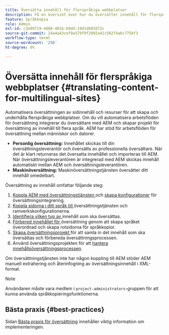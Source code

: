 ```yaml
---
title: Översätta innehåll för flerspråkiga webbplatser
description: Få en översikt över hur du översätter innehåll för flerspråkiga webbplatser.
feature: Språkkopia
role: Admin
exl-id: c3e89719-4d08-401b-b9dd-19d1db03d72c
source-git-commit: 24a4a43cef9a579f9f2992a41c582f4a6c775bf3
workflow-type: tm+mt
source-wordcount: '256'
ht-degree: 0%

---
```


# Översätta innehåll för flerspråkiga webbplatser {#translating-content-for-multilingual-sites}

Automatisera översättningen av sidinnehåll och resurser för att skapa och underhålla flerspråkiga webbplatser. Om du vill automatisera arbetsflöden för översättning integrerar du översättare med AEM och skapar projekt för översättning av innehåll till flera språk. AEM har stöd för arbetsflöden för översättning mellan människor och datorer.

* **Personlig översättning:** Innehållet skickas till din översättningsleverantör och översätts av professionella översättare. När det är klart returneras det översatta innehållet och importeras till AEM. När översättningsleverantören är integrerad med AEM skickas innehåll automatiskt mellan AEM och översättningsleverantören.
* **Maskinöversättning:** Maskinöversättningstjänsten översätter ditt innehåll omedelbart.

Översättning av innehåll omfattar följande steg:

1. [Koppla AEM med översättningstjänsten ](integration-framework.md#connecting-to-a-translation-service-provider) och  [skapa konfigurationer](integration-framework.md) för översättningsintegrering.
1. [Koppla sidorna i ditt språk till ](integration-framework.md#configuring-pages-for-translation) översättningstjänsten och ramverkskonfigurationerna.
1. [Identifiera vilken typ av ](rules.md) innehåll som ska översättas.
1. [Förbered innehållet för ](preparation.md) översättning genom att skapa språket överordnad och skapa rotsidorna för språkkopior.
1. [Skapa översättningsprojekt ](managing-projects.md) för att samla in det innehåll som ska översättas och förbereda översättningsprocessen.
1. Använd översättningsprojekten för att [hantera innehållsöversättningsprocessen](managing-projects.md).

Om översättningstjänsten inte har någon koppling till AEM stöder AEM manuell extrahering och återinfogning av översättningsinnehåll i XML-format.

>[!NOTE]
>
>Användaren måste vara medlem i `project-administrators`-gruppen för att kunna använda språkkopieringsfunktionerna.

## Bästa praxis {#best-practices}

Sidan [Bästa praxis för översättning](best-practices.md) innehåller viktig information om implementeringen.

